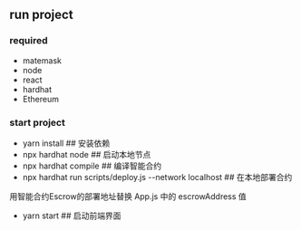 ## run project

### required

- matemask
- node
- react
- hardhat
- Ethereum

### start project

- yarn install ## 安装依赖
- npx hardhat node ## 启动本地节点
- npx hardhat compile ## 编译智能合约
- npx hardhat run scripts/deploy.js --network localhost ## 在本地部署合约

用智能合约Escrow的部署地址替换 App.js 中的 escrowAddress 值

 - yarn start ## 启动前端界面
